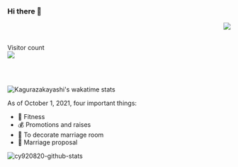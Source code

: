 ### Hi there 👋

<img align=right src='https://github.githubassets.com/images/mona-whisper.gif'/>

<br/>
<br/>

<p align="left"> 
  Visitor count<br>
  <img src="https://profile-counter.glitch.me/cy920820/count.svg" />
</p>

<br/>
<br/>

![Kagurazakayashi's wakatime stats](https://github-readme-stats.vercel.app/api/wakatime?username=cy920820&layout=compact&theme=material-palenight)

As of October 1, 2021, four important things:

- 🏃 Fitness
- 💰 Promotions and raises
- 🏡 To decorate marriage room
- 💑 Marriage proposal

![cy920820-github-stats](https://github-readme-stats.vercel.app/api?username=cy920820&show_icons=true&hide=[%22contribs%22]&theme=tokyonight)

